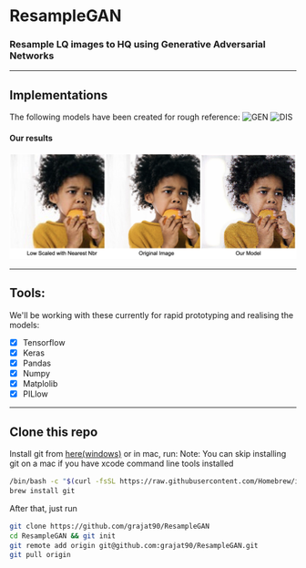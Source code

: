 # ResampleGAN

### Resample LQ images to HQ using Generative Adversarial Networks

---

## Implementations

The following models have been created for rough reference:
![GEN](https://imgur.com/JjzUYXs.jpg)
![DIS](https://imgur.com/1isig7C.jpg)

#### Our results

![COMPARISON](Examples/comparison.png "Result obtained")

---

## Tools:

We'll be working with these currently for rapid prototyping and realising the models:

- [x] Tensorflow
- [x] Keras
- [x] Pandas
- [x] Numpy
- [x] Matplolib
- [x] PILlow

---

## Clone this repo

Install git from [here(windows)](https://git-scm.com/download/win) or in mac, run:
Note: You can skip installing git on a mac if you have xcode command line tools installed

```bash
/bin/bash -c "$(curl -fsSL https://raw.githubusercontent.com/Homebrew/install/master/install.sh)"
brew install git
```

After that, just run

```bash
git clone https://github.com/grajat90/ResampleGAN
cd ResampleGAN && git init
git remote add origin git@github.com:grajat90/ResampleGAN.git
git pull origin
```
